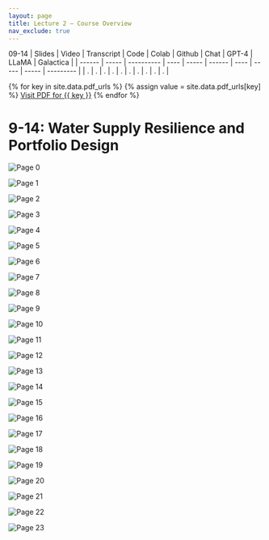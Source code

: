 ```yaml
---
layout: page
title: Lecture 2 – Course Overview
nav_exclude: true
---
```

09-14
| Slides | Video | Transcript | Code | Colab | Github | Chat | GPT-4 | LLaMA | Galactica |
| ------ | ----- | ---------- | ---- | ----- | ------ | ---- | ----- | ----- | --------- |
| .      | .     | .          | .    | .     | .      | .    | .     | .     | .          |

{% for key in site.data.pdf_urls %}
  {% assign value = site.data.pdf_urls[key] %}
  <a class="button" href="{{ value }}">Visit PDF for {{ key }}</a>
{% endfor %}


# 9-14: Water Supply Resilience and Portfolio Design
![Page 0]( /CivEng112/assets/slides/09-14/09-14_Lecture.pdf-page0.png )

![Page 1]( /CivEng112/assets/slides/09-14/09-14_Lecture.pdf-page1.png )

![Page 2]( /CivEng112/assets/slides/09-14/09-14_Lecture.pdf-page2.png )

![Page 3]( /CivEng112/assets/slides/09-14/09-14_Lecture.pdf-page3.png )

![Page 4]( /CivEng112/assets/slides/09-14/09-14_Lecture.pdf-page4.png )

![Page 5]( /CivEng112/assets/slides/09-14/09-14_Lecture.pdf-page5.png )

![Page 6]( /CivEng112/assets/slides/09-14/09-14_Lecture.pdf-page6.png )

![Page 7]( /CivEng112/assets/slides/09-14/09-14_Lecture.pdf-page7.png )

![Page 8]( /CivEng112/assets/slides/09-14/09-14_Lecture.pdf-page8.png )

![Page 9]( /CivEng112/assets/slides/09-14/09-14_Lecture.pdf-page9.png )

![Page 10]( /CivEng112/assets/slides/09-14/09-14_Lecture.pdf-page10.png )

![Page 11]( /CivEng112/assets/slides/09-14/09-14_Lecture.pdf-page11.png )

![Page 12]( /CivEng112/assets/slides/09-14/09-14_Lecture.pdf-page12.png )

![Page 13]( /CivEng112/assets/slides/09-14/09-14_Lecture.pdf-page13.png )

![Page 14]( /CivEng112/assets/slides/09-14/09-14_Lecture.pdf-page14.png )

![Page 15]( /CivEng112/assets/slides/09-14/09-14_Lecture.pdf-page15.png )

![Page 16]( /CivEng112/assets/slides/09-14/09-14_Lecture.pdf-page16.png )

![Page 17]( /CivEng112/assets/slides/09-14/09-14_Lecture.pdf-page17.png )

![Page 18]( /CivEng112/assets/slides/09-14/09-14_Lecture.pdf-page18.png )

![Page 19]( /CivEng112/assets/slides/09-14/09-14_Lecture.pdf-page19.png )

![Page 20]( /CivEng112/assets/slides/09-14/09-14_Lecture.pdf-page20.png )

![Page 21]( /CivEng112/assets/slides/09-14/09-14_Lecture.pdf-page21.png )

![Page 22]( /CivEng112/assets/slides/09-14/09-14_Lecture.pdf-page22.png )

![Page 23]( /CivEng112/assets/slides/09-14/09-14_Lecture.pdf-page23.png )

